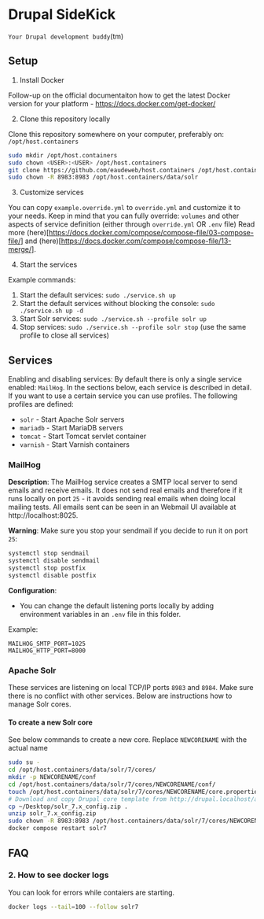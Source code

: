 # Drupal SideKick

`Your Drupal development buddy`(tm)

## Setup

1. Install Docker

Follow-up on the official documentaiton how to get the latest Docker version for your platform - https://docs.docker.com/get-docker/

2. Clone this repository locally

Clone this repository somewhere on your computer, preferably on: `/opt/host.containers`

```bash
sudo mkdir /opt/host.containers
sudo chown <USER>:<USER> /opt/host.containers
git clone https://github.com/eaudeweb/host.containers /opt/host.containers
sudo chown -R 8983:8983 /opt/host.containers/data/solr
```

3. Customize services

You can copy `example.override.yml` to `override.yml` and customize it to your needs. Keep in mind that you can fully override: `volumes` and other aspects of service definition (either through `override.yml` OR `.env` file) Read more (here)[https://docs.docker.com/compose/compose-file/03-compose-file/] and (here)[https://docs.docker.com/compose/compose-file/13-merge/].

4. Start the services

Example commands:

1. Start the default services: `sudo ./service.sh up`
1. Start the default services without blocking the console: `sudo ./service.sh up -d`
1. Start Solr services: `sudo ./service.sh --profile solr up`
1. Stop services: `sudo ./service.sh --profile solr stop` (use the same profile to close all services)

## Services

Enabling and disabling services: By default there is only a single service enabled: `MailHog`. In the sections below, each service is described in detail. If you want to use a certain service you can use profiles. The following profiles are defined:

- `solr` - Start Apache Solr servers
- `mariadb` - Start MariaDB servers
- `tomcat` - Start Tomcat servlet container
- `varnish` - Start Varnish containers 

### MailHog

**Description**: The MailHog service creates a SMTP local server to send emails and receive emails. It does not send real emails and therefore if it runs locally on port `25` - it avoids sending real emails when doing local mailing tests. All emails sent can be seen in an Webmail UI available at http://localhost:8025.

**Warning**: Make sure you stop your sendmail if you decide to run it on port `25`:

```bash
systemctl stop sendmail
systemctl disable sendmail
systemctl stop postfix
systemctl disable postfix
```

**Configuration**:

- You can change the default listening ports locally by adding environment variables in an `.env` file in this folder.

Example:

```
MAILHOG_SMTP_PORT=1025
MAILHOG_HTTP_PORT=8000
```


### Apache Solr

These services are listening on local TCP/IP ports `8983` and `8984`. Make sure there is no conflict with other services. Below are instructions how to manage Solr cores.

#### To create a new Solr core

See below commands to create a new core. Replace `NEWCORENAME` with the actual name

```bash
sudo su -
cd /opt/host.containers/data/solr/7/cores/
mkdir -p NEWCORENAME/conf
cd /opt/host.containers/data/solr/7/cores/NEWCORENAME/conf/
touch /opt/host.containers/data/solr/7/cores/NEWCORENAME/core.properties
# Download and copy Drupal core template from http://drupal.localhost/admin/config/search/search-api/server/solr/solr_configset/config-zip (solr_x.y_config.zip) to conf/
cp ~/Desktop/solr_7.x_config.zip .
unzip solr_7.x_config.zip
sudo chown -R 8983:8983 /opt/host.containers/data/solr/7/cores/NEWCORENAME
docker compose restart solr7
```

## FAQ

### 2. How to see docker logs

You can look for errors while contaiers are starting.

```bash
docker logs --tail=100 --follow solr7
```
